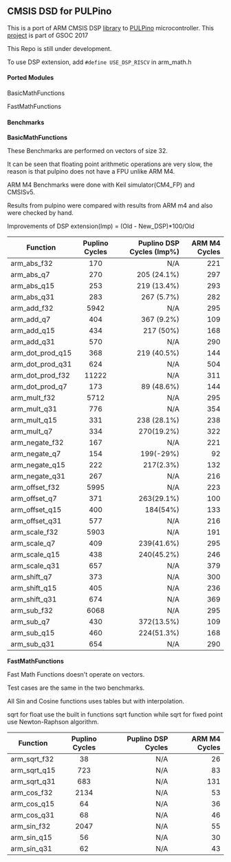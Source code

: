 ## CMSIS DSD for PULPino
This is a port of ARM CMSIS DSP [library](http://www.keil.com/pack/doc/CMSIS/DSP/html/index.html) to [PULPino](https://github.com/pulp-platform/pulpino) microcontroller.
This [project](https://summerofcode.withgoogle.com/projects/?sp-search=Mostafa#5599084384616448) is part of GSOC 2017 

This Repo is still under development.

To use DSP extension, add `#define USE_DSP_RISCV` in arm_math.h
#### Ported Modules
BasicMathFunctions

FastMathFunctions
#### Benchmarks
**BasicMathFunctions**

These Benchmarks are performed on vectors of size 32.

It can be seen that floating point arithmetic operations are very slow, the reason is that pulpino does not have a FPU unlike ARM M4.

ARM M4 Benchmarks were done with  Keil simulator(CM4_FP) and CMSISv5.

Results from pulpino were compared with results from ARM m4 and also were checked by hand.

Improvements of DSP extension(Imp) = (Old - New_DSP)*100/Old


| Function        | Puplino Cycles           | Puplino DSP Cycles (Imp%)|  ARM M4 Cycles|
| ------------- |:-------------:| -----:| -----:|
| arm_abs_f32      | 170 | N/A| 221| 
| arm_abs_q7      | 270 |  205 (24.1%)| 297| 
| arm_abs_q15      | 253  |  219 (13.4%)| 293| 
| arm_abs_q31      | 283  |  267 (5.7%)| 282| 
| arm_add_f32      | 5942  | N/A | 295| 
| arm_add_q7      | 404 | 367 (9.2%)| 109| 
| arm_add_q15      | 434 | 217 (50%)| 168| 
| arm_add_q31      | 570 | N/A | 290| 
| arm_dot_prod_q15      | 368 |219 (40.5%)  |144 | 
| arm_dot_prod_q31      | 624 |  N/A|504 | 
| arm_dot_prod_f32      | 11222 | N/A | 311| 
| arm_dot_prod_q7      | 173 | 89 (48.6%) | 144| 
| arm_mult_f32      | 5712 | N/A | 295| 
| arm_mult_q31      | 776 |  N/A| 354| 
| arm_mult_q15      | 331 | 238 (28.1%)| 238| 
| arm_mult_q7      | 334 | 270(19.2%) | 322 | 
| arm_negate_f32      | 167 | N/A | 221| 
| arm_negate_q7      | 154  |  199(-29%)| 92| 
| arm_negate_q15      | 222  |  217(2.3%)| 132| 
| arm_negate_q31      | 267  | N/A | 216| 
| arm_offset_f32      | 5995 |  N/A| 223| 
| arm_offset_q7      | 371 |  263(29.1%)| 100| 
| arm_offset_q15      | 400 | 184(54%) | 133| 
| arm_offset_q31      | 577 | N/A | 216| 
| arm_scale_f32      | 5903 | N/A | 191| 
| arm_scale_q7      | 409 | 239(41.6%) | 295| 
| arm_scale_q15      | 438 | 240(45.2%) | 246| 
| arm_scale_q31      | 657 | N/A | 379| 
| arm_shift_q7      | 373 |  N/A |300 | 
| arm_shift_q15      | 405 |  N/A | 236| 
| arm_shift_q31      | 674|  N/A | 369| 
| arm_sub_f32      | 6068 | N/A |295 | 
| arm_sub_q7      | 430 |  372(13.5%)| 109| 
| arm_sub_q15      | 460 | 224(51.3%) | 168| 
| arm_sub_q31      | 654 | N/A | 290| 

**FastMathFunctions**

Fast Math Functions doesn't operate on vectors.

Test cases are the same in the two benchmarks.

All Sin and Cosine functions uses tables but with interpolation.

sqrt for float use the built in functions sqrt function while sqrt for fixed point use  Newton-Raphson algorithm.

| Function        | Puplino Cycles           | Puplino DSP  Cycles|  ARM M4 Cycles|
| ------------- |:-------------:| -----:| -----:|
| arm_sqrt_f32      | 38 |N/A  | 26| 
| arm_sqrt_q15      | 723 |  N/A| 83| 
| arm_sqrt_q31      | 683 | N/A | 131| 
| arm_cos_f32      | 2134 |  N/A| 53| 
| arm_cos_q15      | 64|N/A  | 36| 
| arm_cos_q31      | 68 |  N/A| 46| 
| arm_sin_f32      | 2047 |  N/A| 55| 
| arm_sin_q15      | 56 |  N/A| 30| 
| arm_sin_q31      | 62 |  N/A| 43| 
